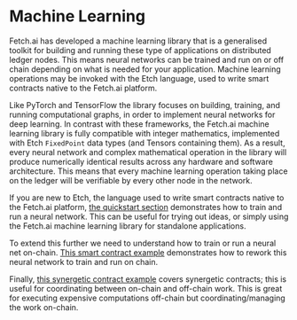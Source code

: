 # Machine Learning

Fetch.ai has developed a machine learning library that is a generalised toolkit for building and running these type of applications on distributed ledger nodes. This means neural networks can be trained and run on or off chain depending on what is needed for your application. Machine learning operations may be invoked with the Etch language, used to write smart contracts native to the Fetch.ai platform.

Like PyTorch and TensorFlow the library focuses on building, training, and running computational graphs, in order to implement neural networks for deep learning. In contrast with these frameworks, the Fetch.ai machine learning library is fully compatible with integer mathematics, implemented with Etch `FixedPoint` data types (and Tensors containing them). As a result, every neural network and complex mathematical operation in the library will produce numerically identical results across any hardware and software architecture. This means that every machine learning operation taking place on the ledger will be verifiable by every other node in the network.

If you are new to Etch, the language used to write smart contracts native to the Fetch.ai platform, [the quickstart section](/getting-started/quickstart#training-a-neural-network) demonstrates how to train and run a neural network. This can be useful for trying out ideas, or simply using the Fetch.ai machine learning library for standalone applications.

To extend this further we need to understand how to train or run a neural net on-chain. [This smart contract example](/machine-learning/smart-contract-example) demonstrates how to rework this neural network to train and run on chain.

Finally, [this synergetic contract example](/machine-learning/synergetic-contract-example) covers synergetic contracts; this is useful for coordinating between on-chain and off-chain work. This is great for executing expensive computations off-chain but coordinating/managing the work on-chain.
